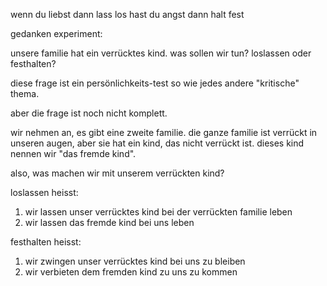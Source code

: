 wenn du liebst dann lass los
hast du angst dann halt fest

gedanken experiment:

unsere familie hat ein verrücktes kind.
was sollen wir tun? loslassen oder festhalten?

diese frage ist ein persönlichkeits-test
so wie jedes andere "kritische" thema.

aber die frage ist noch nicht komplett.

wir nehmen an, es gibt eine zweite familie.
die ganze familie ist verrückt in unseren augen,
aber sie hat ein kind, das nicht verrückt ist.
dieses kind nennen wir "das fremde kind".

also, was machen wir mit unserem verrückten kind?

loslassen heisst:
1. wir lassen unser verrücktes kind bei der verrückten familie leben
2. wir lassen das fremde kind bei uns leben

festhalten heisst:
1. wir zwingen unser verrücktes kind bei uns zu bleiben
2. wir verbieten dem fremden kind zu uns zu kommen

